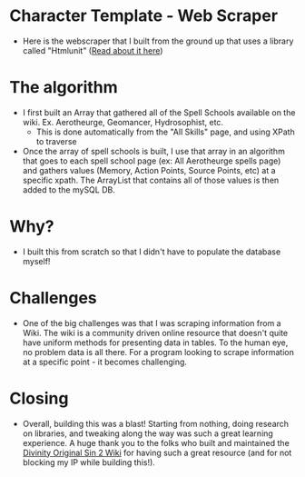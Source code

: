 # Character Template - Web Scraper
  - Here is the webscraper that I built from the ground up that uses a library called "Htmlunit" ([Read about it here](https://htmlunit.sourceforge.io/))

# The algorithm
  - I first built an Array that gathered all of the Spell Schools available on the wiki. Ex. Aerotheurge, Geomancer, Hydrosophist, etc.
    - This is done automatically from the "All Skills" page, and using XPath to traverse
  - Once the array of spell schools is built, I use that array in an algorithm that goes to each spell school page (ex: All Aerotheurge spells page) and gathers values (Memory, Action Points, Source Points, etc) at a specific xpath. The ArrayList that contains all of those values is then added to the mySQL DB.

# Why?
  - I built this from scratch so that I didn't have to populate the database myself!

# Challenges
  - One of the big challenges was that I was scraping information from a Wiki. The wiki is a community driven online resource that doesn't quite have uniform methods for presenting data in tables. To the human eye, no problem data is all there. For a program looking to scrape information at a specific point - it becomes challenging. 

# Closing
  - Overall, building this was a blast! Starting from nothing, doing research on libraries, and tweaking along the way was such a great learning experience. A huge thank you to the folks who built and maintained the [Divinity Original Sin 2 Wiki](https://divinityoriginalsin2.wiki.fextralife.com/Divinity+Original+Sin+2+Wiki) for having such a great resource (and for not blocking my IP while building this!).
